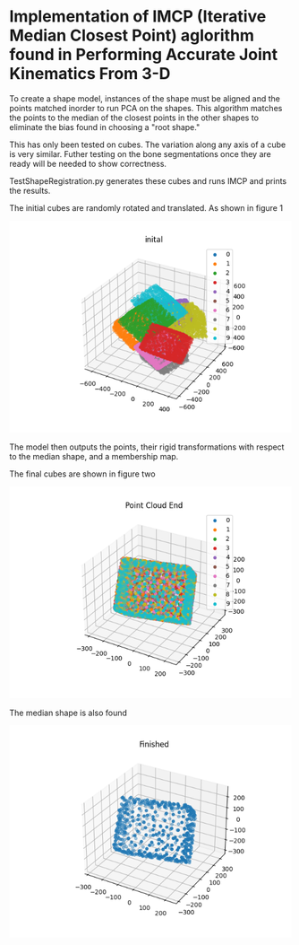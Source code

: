 # Implementation of IMCP (Iterative Median Closest Point) aglorithm found in Performing Accurate Joint Kinematics From 3-D 

To create a shape model, instances of the shape must be aligned and the 
points matched inorder to run PCA on the shapes. This algorithm matches 
the points to the median of the closest points in the other shapes to eliminate the 
bias found in choosing a "root shape."

This has only been tested on cubes. The variation along any axis of a cube is very
similar. Futher testing on the bone segmentations once they are ready will be needed
to show correctness.

TestShapeRegistration.py generates these cubes and runs IMCP and prints the results.

The initial cubes are randomly rotated and translated. As shown in figure 1

![Initial Cubes](Initial%20cubes.png "Initial Cubes")

The model then outputs the points, their rigid transformations with respect to the
median shape, and a membership map.

The final cubes are shown in figure two

![Final Cubes](Point%20Cloud%20End.png "Ending Point Clouds")

The median shape is also found

![Median Shape](Medianshape.png "Median Shape")
